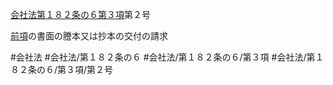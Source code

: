 [会社法第１８２条の６第３項](会社法＿＿＿＿第１８２条の６第３項)第２号

[前項](会社法＿＿＿＿第１８２条の６第２項)の書面の謄本又は抄本の交付の請求


#会社法
#会社法/第１８２条の６
#会社法/第１８２条の６/第３項
#会社法/第１８２条の６/第３項/第２号
